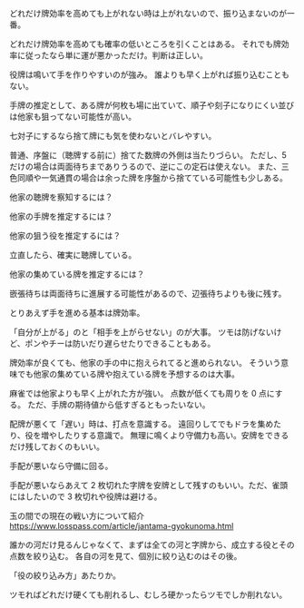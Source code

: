 どれだけ牌効率を高めても上がれない時は上がれないので、振り込まないのが一番。

どれだけ牌効率を高めても確率の低いところを引くことはある。
それでも牌効率に従ったなら単に運が悪かっただけ。判断は正しい。

役牌は鳴いて手を作りやすいのが強み。
誰よりも早く上がれば振り込むこともない。

手牌の推定として、ある牌が何枚も場に出ていて、順子や刻子になりにくい並びは他家も狙ってない可能性が高い。

七対子にするなら捨て牌にも気を使わないとバレやすい。

普通、序盤に（聴牌する前に）捨てた数牌の外側は当たりづらい。
ただし、5 だけの場合は両面待ちまでありうるので、逆にこの定石は使えない。
また、三色同順や一気通貫の場合は余った牌を序盤から捨てている可能性も少しある。

他家の聴牌を察知するには？

他家の手牌を推定するには？

他家の狙う役を推定するには？

立直したら、確実に聴牌している。

他家の集めている牌を推定するには？

嵌張待ちは両面待ちに進展する可能性があるので、辺張待ちよりも後に残す。

とりあえず手を進める基本は牌効率。

「自分が上がる」のと「相手を上がらせない」のが大事。
ツモは防げないけど、ポンやチーは防いだり遅らせたりできることもある。

牌効率が良くても、他家の手の中に抱えられてると進められない。
そういう意味でも他家の集めている牌や抱えている牌を予想するのは大事。

麻雀では他家よりも早く上がれた方が強い。
点数が低くても周りを 0 点にする。
ただ、手牌の期待値から低すぎるともったいない。

配牌が悪くて「遅い」時は、打点を意識する。
遠回りしてでもドラを集めたり、役を増やしたりする意識で。
無理に鳴くより守備力も高い。安牌をできるだけ残しておくのもいい。

手配が悪いなら守備に回る。

手配が悪いならあえて 2 枚切れた字牌を安牌として残すのもいい。ただ、雀頭にはしたいので 3 枚切れや役牌は避ける。

玉の間での現在の戦い方について紹介
https://www.losspass.com/article/jantama-gyokunoma.html

誰かの河だけ見るんじゃなくて、まずは全ての河と字牌から、成立する役とその点数を絞り込む。
各自の河を見て、個別に絞り込むのはその後。

「役の絞り込み方」あたりか。

ツモればどれだけ硬くても削れるし、むしろ硬かったらツモでしか削れない。
